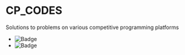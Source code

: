 # CP_CODES
Solutions to problems on various competitive programming platforms
* ![Badge](https://cp-logo.vercel.app/codechef/ps112iitkgp)
* ![Badge](https://cp-logo.vercel.app/atcoder/ps112)
